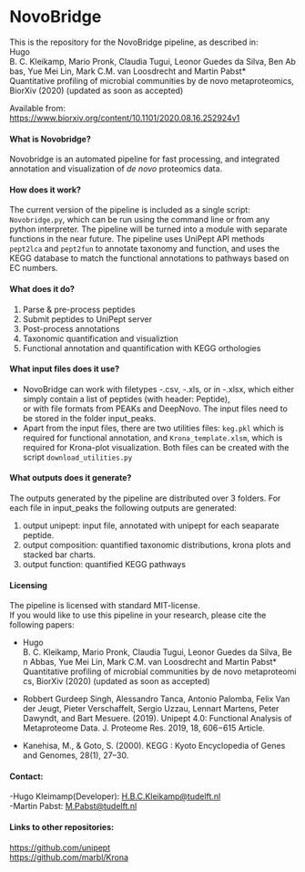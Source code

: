 # NovoBridge

This is the repository for the NovoBridge pipeline, as described in:<br>
          Hugo B. C. Kleikamp, Mario Pronk, Claudia Tugui, Leonor Guedes da Silva, Ben Abbas, Yue Mei Lin, Mark C.M. van Loosdrecht and Martin Pabst* Quantitative profiling of microbial communities by de novo metaproteomics, BiorXiv (2020) (updated as soon as accepted)      

Available from:<br>
https://www.biorxiv.org/content/10.1101/2020.08.16.252924v1


#### What is Novobridge?
Novobridge is an automated pipeline for fast processing, and integrated annotation and visualization of *de novo* proteomics data.

#### How does it work?
The current version of the pipeline is included as a single script: <code>Novobridge.py</code>, which can be run using the command line or from any python interpreter. The pipeline will be turned into a module with separate functions in the near future. The pipeline uses UniPept API methods `pept2lca` and `pept2fun` to annotate taxonomy and function, and uses the KEGG database to match the functional annotations to pathways based on EC numbers.

#### What does it do?
1. Parse & pre-process peptides
2. Submit peptides to UniPept server
3. Post-process annotations
3. Taxonomic quantification and visualiztion
4. Functional annotation and quantification with KEGG orthologies

#### What input files does it use?
- NovoBridge can work with filetypes -.csv, -.xls, or in -.xlsx, which either simply contain a list of peptides (with header: Peptide),
  <br> or with file formats from PEAKs and DeepNovo. The input files need to be stored in the folder input_peaks. 
- Apart from the input files, there are two utilities files: <code>keg.pkl</code> which is required for functional annotation, and <code>Krona_template.xlsm</code>, which is required for Krona-plot visualization. Both files can be created with the script <code>download_utilities.py</code>

#### What outputs does it generate?
The outputs generated by the pipeline are distributed over 3 folders. For each file in input_peaks the following outputs are generated: 
1. output unipept: input file, annotated with unipept for each seaparate peptide.
2. output composition: quantified taxonomic distributions, krona plots and stacked bar charts.
3. output function: quantified KEGG pathways


#### Licensing

The pipeline is licensed with standard MIT-license. <br>
If you would like to use this pipeline in your research, please cite the following papers: 
      
- Hugo B. C. Kleikamp, Mario Pronk, Claudia Tugui, Leonor Guedes da Silva, Ben Abbas, Yue Mei Lin, Mark C.M. van Loosdrecht and Martin Pabst* Quantitative profiling of microbial communities by de novo metaproteomics, BiorXiv (2020) (updated as soon as accepted)           

- Robbert Gurdeep Singh, Alessandro Tanca, Antonio Palomba, Felix Van der Jeugt, Pieter Verschaffelt, Sergio Uzzau, Lennart Martens, Peter Dawyndt, and Bart Mesuere. (2019). Unipept 4.0: Functional Analysis of Metaproteome Data. J. Proteome Res. 2019, 18, 606−615 Article. 
- Kanehisa, M., & Goto, S. (2000). KEGG : Kyoto Encyclopedia of Genes and Genomes, 28(1), 27–30.




#### Contact:
-Hugo Kleimamp(Developer): H.B.C.Kleikamp@tudelft.nl<br> 
-Martin Pabst: M.Pabst@tudelft.nl<br>

#### Links to other repositories:
https://github.com/unipept<br>
https://github.com/marbl/Krona


